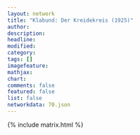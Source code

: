 ```yaml
---
layout: network
title: "Klabund: Der Kreidekreis (1925)"
author:
description:
headline:
modified:
category:
tags: []
imagefeature: 
mathjax: 
chart: 
comments: false
featured: false
list: false
networkdata: 70.json
---
```

{% include matrix.html %}
